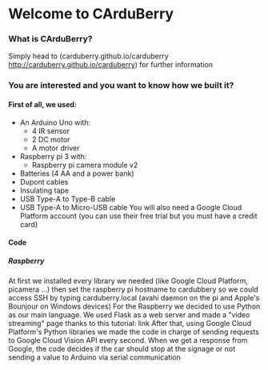 # Welcome to CArduBerry

### What is CArduBerry?
Simply head to (carduberry.github.io/carduberry http://carduberry.github.io/carduberry) for further information

### You are interested and you want to know how we built it?
#### First of all, we used:
* An Arduino Uno with:
  * 4 IR sensor
  * 2 DC motor
  * A motor driver
* Raspberry pi 3 with:
  * Raspberry pi camera module v2
* Batteries (4 AA and a power bank)
* Dupont cables
* Insulating tape
* USB Type-A to Type-B cable
* USB Type-A to Micro-USB cable
You will also need a Google Cloud Platform account (you can use their free trial but you must have a credit card)


#### Code
##### Raspberry
At first we installed every library we needed (like Google Cloud Platform, picamera ...) then set the raspberry pi hostname to cardubbery so we could access SSH by typing carduberry.local (avahi daemon on the pi and Apple's Bounjour on Windows devices)
For the Raspberry we decided to use Python as our main language.
We used Flask as a web server and made a "video streaming" page thanks to this tutorial: link
After that, using Google Cloud Platform's Python libraries we made the code in charge of sending requests to Google Cloud Vision API every second. When we get a response from Google, the code decides if the car should stop at the signage or not sending a value to Arduino via serial communication
